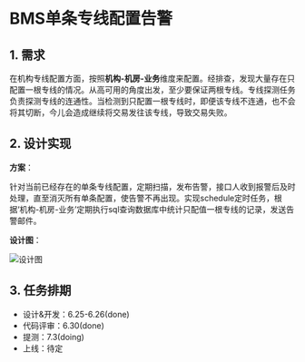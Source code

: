 # BMS单条专线配置告警

## 1. 需求
在机构专线配置方面，按照**机构-机房-业务**维度来配置。经排查，发现大量存在只配置一根专线的情况。从高可用的角度出发，至少要保证两根专线。专线探测任务负责探测专线的连通性。当检测到只配置一根专线时，即便该专线不连通，也不会将其切断，今儿会造成继续将交易发往该专线，导致交易失败。

## 2. 设计实现

**方案**：

针对当前已经存在的单条专线配置，定期扫描，发布告警，接口人收到报警后及时处理，直至消灭所有单条配置，使告警不再出现。实现schedule定时任务，根据‘机构-机房-业务’定期执行sql查询数据库中统计只配值一根专线的记录，发送告警邮件。

**设计图**：

![设计图](C:\Users\shixu\AppData\Local\Temp\1530608016122.png)

## 3. 任务排期

- 设计&开发：6.25-6.26(done)
- 代码评审：6.30(done)
- 提测：7.3(doing)
- 上线：待定